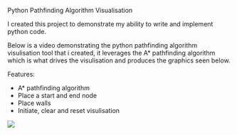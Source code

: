 
Python Pathfinding Algorithm Visualisation 

I created this project to demonstrate my ability to write and implement python code. 

Below is a video demonstrating the python pathfinding algorithm visulisation tool that i created, it leverages the A* pathfinding algorithm which is what drives the visulisation and produces the graphics seen below.

Features:
- A* pathfinding algorithm
- Place a start and end node
- Place walls
- Initiate, clear and reset visulisation

![](ezgif.com-video-to-gif.gif)



